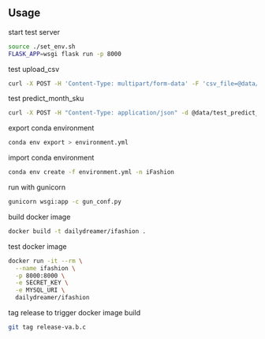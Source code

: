 ## Usage

start test server

```sh
source ./set_env.sh
FLASK_APP=wsgi flask run -p 8000
```

test upload_csv

```sh
curl -X POST -H 'Content-Type: multipart/form-data' -F 'csv_file=@data/test_upload_csv.csv' http://localhost:8000/api/v1/upload_csv
```

test predict_month_sku

```sh
curl -X POST -H "Content-Type: application/json" -d @data/test_predict_month_sku.json http://localhost:8000/api/v1/predict_month_sku
```

export conda environment

```sh
conda env export > environment.yml
```

import conda environment

```sh
conda env create -f environment.yml -n iFashion
```

run with gunicorn

```sh
gunicorn wsgi:app -c gun_conf.py
```

build docker image

```sh
docker build -t dailydreamer/ifashion .
```

test docker image

```sh
docker run -it --rm \
  --name ifashion \
  -p 8000:8000 \
  -e SECRET_KEY \
  -e MYSQL_URI \
  dailydreamer/ifashion
```

tag release to trigger docker image build
```sh
git tag release-va.b.c
```